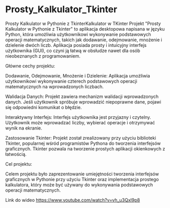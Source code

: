 # Prosty_Kalkulator_Tkinter
Prosty Kalkulator w Pythonie z TkinterKalkulator w TKinter
Projekt "Prosty Kalkulator w Pythonie z Tkinter" to aplikacja desktopowa napisana w języku Python, która umożliwia użytkownikowi wykonywanie podstawowych operacji matematycznych, takich jak dodawanie, odejmowanie, mnożenie i dzielenie dwóch liczb. Aplikacja posiada prosty i intuicyjny interfejs użytkownika (GUI), co czyni ją łatwą w obsłudze nawet dla osób nieobeznanych z programowaniem.

Główne cechy projektu:

Dodawanie, Odejmowanie, Mnożenie i Dzielenie: Aplikacja umożliwia użytkownikowi wykonywanie czterech podstawowych operacji matematycznych na wprowadzonych liczbach.

Walidacja Danych: Projekt zawiera mechanizm walidacji wprowadzonych danych. Jeśli użytkownik spróbuje wprowadzić niepoprawne dane, pojawi się odpowiedni komunikat o błędzie.

Interaktywny Interfejs: Interfejs użytkownika jest przyjazny i czytelny. Użytkownik może wprowadzać liczby, wybierać operacje i otrzymywać wynik na ekranie.

Zastosowanie Tkinter: Projekt został zrealizowany przy użyciu biblioteki Tkinter, popularnej wśród programistów Pythona do tworzenia interfejsów graficznych. Tkinter pozwala na tworzenie prostych aplikacji okienkowych z łatwością.

Cel projektu:

Celem projektu było zaprezentowanie umiejętności tworzenia interfejsów graficznych w Pythonie przy użyciu Tkinter oraz implementacja prostego kalkulatora, który może być używany do wykonywania podstawowych operacji matematycznych.

Link do wideo https://www.youtube.com/watch?v=vh_u3Qxl9p8
